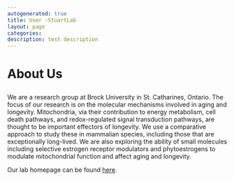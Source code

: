 ```yaml
---
autogenerated: true
title: User ›StuartLab
layout: page
categories: 
description: test description
---
```


<h1>

About Us

</h1>

We are a research group at Brock University in St. Catharines, Ontario. The focus of our research is on the molecular mechanisms involved in aging and longevity. Mitochondria, via their contribution to energy metabolism, cell death pathways, and redox-regulated signal transduction pathways, are thought to be important effectors of longevity. We use a comparative approach to study these in mammalian species, including those that are exceptionally long-lived. We are also exploring the ability of small molecules including selective estrogen receptor modulators and phytoestrogens to modulate mitochondrial function and affect aging and longevity.

Our lab homepage can be found [here](https://brocku.ca/mathematics-science/biology/directory/jeff-stuart/).
